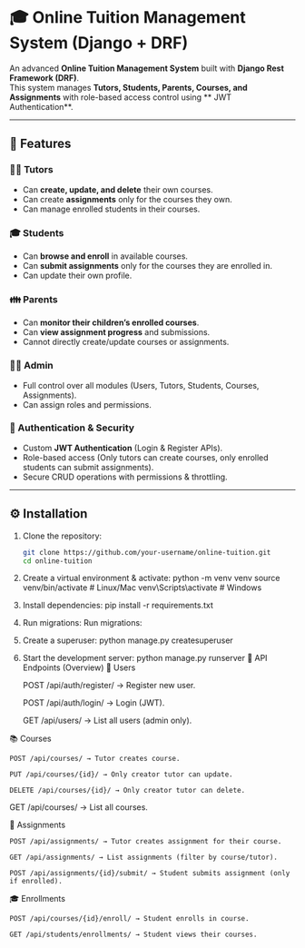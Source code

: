 # 🎓 Online Tuition Management System (Django + DRF)

An advanced **Online Tuition Management System** built with **Django Rest Framework (DRF)**.  
This system manages **Tutors, Students, Parents, Courses, and Assignments** with role-based access control using ** JWT Authentication**.

---

## 🚀 Features

### 👨‍🏫 Tutors
- Can **create, update, and delete** their own courses.  
- Can create **assignments** only for the courses they own.  
- Can manage enrolled students in their courses.

### 🎓 Students
- Can **browse and enroll** in available courses.  
- Can **submit assignments** only for the courses they are enrolled in.  
- Can update their own profile.

### 👪 Parents
- Can **monitor their children’s enrolled courses**.  
- Can **view assignment progress** and submissions.  
- Cannot directly create/update courses or assignments.

### 👨‍💻 Admin
- Full control over all modules (Users, Tutors, Students, Courses, Assignments).  
- Can assign roles and permissions.

### 🔑 Authentication & Security
- Custom **JWT Authentication** (Login & Register APIs).  
- Role-based access (Only tutors can create courses, only enrolled students can submit assignments).  
- Secure CRUD operations with permissions & throttling.

---

## ⚙️ Installation

1. Clone the repository:
   ```bash
   git clone https://github.com/your-username/online-tuition.git
   cd online-tuition

2. Create a virtual environment & activate:
   python -m venv venv
   source venv/bin/activate   # Linux/Mac
   venv\Scripts\activate      # Windows
3. Install dependencies:
   pip install -r requirements.txt
4. Run migrations:
   Run migrations:
5. Create a superuser:
   python manage.py createsuperuser
6. Start the development server:
   python manage.py runserver
📌 API Endpoints (Overview)
👥 Users

    POST /api/auth/register/ → Register new user.

    POST /api/auth/login/ → Login (JWT).

    GET /api/users/ → List all users (admin only).

📚 Courses

    POST /api/courses/ → Tutor creates course.

    PUT /api/courses/{id}/ → Only creator tutor can update.

    DELETE /api/courses/{id}/ → Only creator tutor can delete.

   GET /api/courses/ → List all courses.

📝 Assignments

    POST /api/assignments/ → Tutor creates assignment for their course.

    GET /api/assignments/ → List assignments (filter by course/tutor).

    POST /api/assignments/{id}/submit/ → Student submits assignment (only if enrolled).

🎓 Enrollments

    POST /api/courses/{id}/enroll/ → Student enrolls in course.

    GET /api/students/enrollments/ → Student views their courses.






